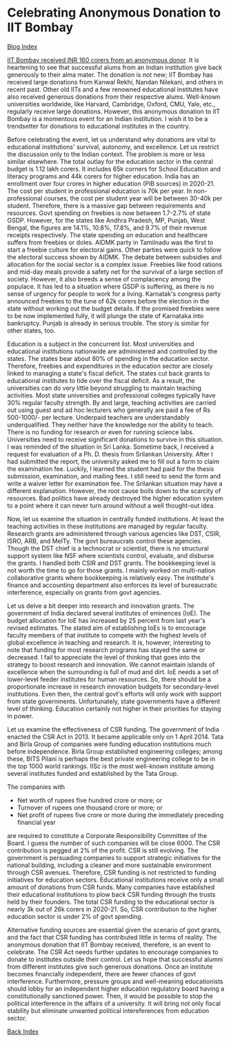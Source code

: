 # Celebrating Anonymous Donation to IIT Bombay

[Blog Index](../index.md)

[IIT Bombay received INR 160 corers from an anonymous donor](https://timesofindia.indiatimes.com/city/mumbai/iit-bombay-gets-rs-160-crore-from-anonymous-donor/articleshow/103035390.cms?from=mdr).
It is heartening to see that successful alums from an Indian institution give back generously to their alma mater. The
donation is not new; IIT Bombay has received large donations from Kanwal Rekhi, Nandan Nilekani, and others in 
recent past. Other old IITs and a few renowned educational institutes have also received generous donations from their 
respective alums. Well-known universities worldwide, like Harvard, Cambridge, Oxford, CMU, Yale,
etc., regularly receive large donations. However, this anonymous donation to IIT Bombay is a momentous event for
an Indian institution. I wish it to be a trendsetter for donations to educational institutes in the country. 

Before celebrating the event, let us understand why donations are vital to educational institutions' survival, autonomy, and 
excellence. Let us restrict the discussion only to the Indian context. The problem is more or less similar elsewhere.
The total outlay for the education sector in the central budget is 1.12 lakh corers. It includes 65k corners for School Education
and literacy programs and 44k corers for higher education. India has an enrollment over four crores in higher education 
(PIB sources) in 2020-21. The cost per student in professional education is 70k per year. In non-professional courses, 
the cost per student year will be between 30-40k per student. Therefore, there is a massive gap between requirements and 
resources. Govt spending on freebies is now between 1.7-2.7% of state GSDP. However, for the states like Andhra Pradesh, MP, 
Punjab, West Bengal, the figures are 14.1%, 10.8%, 17.8%, and 9.7% of their revenue receipts respectively. The state spending
on education and healthcare suffers from freebies or doles. AIDMK party in Tamilnadu was the first to start a freebie 
culture for electoral gains. Other parties were quick to follow the electoral success shown by AIDMK. The debate between
subsidies and allocation for the social sector is a complex issue. Freebies like food rations and mid-day meals provide a safety
net for the survival of a large section of society. However, it also breeds a sense of complacency among the populace. It has 
led to a situation where GSDP is suffering, as there is no sense of urgency for people to work for a living. Karnatak's 
congress party announced freebies to the tune of 62k corers before the election in the state without working out the budget 
details. If the promised freebies were to be now implemented fully, it will plunge the state of Karnataka into bankruptcy. Punjab 
is already in serious trouble. The story is similar for other states, too. 

Education is a subject in the concurrent list. Most universities and educational institutions nationwide 
are administered and controlled by the states. The states bear about 80% of spending in the education sector. 
Therefore, freebies and expenditures in the education sector are closely linked to managing a state's fiscal deficit. The 
states cut back grants to educational institutes to tide over the fiscal deficit. As a result, the universities can do 
very little beyond struggling to maintain teaching activities. Most state universities and professional colleges typically 
have 30% regular faculty strength. By and large, teaching activities are carried out using guest and ad hoc
lecturers who generally are paid a fee of Rs 500-1000/- per lecture. Underpaid teachers are understandably underqualified.
They neither have the knowledge nor the ability to teach. There is no funding for research or even for running science labs.
Universities need to receive significant donations to survive in this situation. I was reminded of the situation
in Sri Lanka. Sometime back, I received a request for evaluation of a Ph. D. thesis from Srilankan University. After I 
had submitted the report, the university asked me to fill out a form to claim the examination fee. Luckily, I learned the student
had paid for the thesis submission, examination, and mailing fees. I still need to send the form and write
a waiver letter for examination fee. The Srilankan situation may have a different explanation. However, the root cause boils
down to the scarcity of resources. Bad politics have already destroyed the higher education system to a point where it can
never turn around without a well thought-out idea. 

Now, let us examine the situation in centrally funded institutions. At least the teaching activities in these institutions 
are managed by regular faculty. Research grants are administered through various agencies like DST, CSIR, ISRO, ARB, and MeITy. The 
govt bureaucrats control these agencies. Though the DST chief is a technocrat or scientist, there is no structural support
system like NSF where scientists control, evaluate, and disburse the grants. I handled both CSIR and DST grants. The bookkeeping 
level is not worth the time to go for those grants. I mainly worked on multi-nation collaborative grants where bookkeeping is 
relatively easy. The institute's finance and accounting department also enforces its level of bureaucratic interference, 
especially on grants from govt agencies. 

Let us delve a bit deeper into research and innovation grants. The government of India declared several institutes of eminences (IoE).
The budget allocation for IoE has increased by 25 percent from last year's revised estimates. The stated aim of
establishing IoEs is to encourage faculty members of that institute to compete with the highest levels of global excellence 
in teaching and research. It is, however, interesting to note that funding for most research programs has stayed the same or 
decreased. I fail to appreciate the level of thinking that goes into the strategy to boost research and innovation.
We cannot maintain islands of excellence when the surrounding is full of mud and dirt. IoE needs a set of lower-level feeder 
institutes for human resources. So, there should be a proportionate increase in research innovation budgets for secondary-level 
institutions. Even then, the central govt's efforts will only work with support from state governments. Unfortunately, state
governments have a different level of thinking. Education certainly not higher in their priorities for staying in power. 

Let us examine the effectiveness of CSR funding. The government of India enacted the CSR Act in 2013.
It became applicable only on 1 April 2014. Tata and Birla Group of companies were funding education institutions much 
before independence. Birla Group established engineering colleges; among these, BITS Pilani is perhaps the best private 
engineering college to be in the top 1000 world rankings. IISc is the most well-known institute among several institutes 
funded and established by the Tata Group. 

The companies with 

- Net worth of rupees five hundred crore or more; or
- Turnover of rupees one thousand crore or more; or
- Net profit of rupees five crore or more during the immediately preceding financial year
  
are required to constitute a Corporate Responsibility Committee of the Board. I guess the number of such companies will be
close 6000. The CSR contribution is pegged at 2% of the profit. CSR is still evolving. The government is persuading 
companies to support strategic initiatives for the national building, including a cleaner and more sustainable environment through CSR
avenues. Therefore, CSR funding is not restricted to funding initiatives for education sectors. Educational institutions receive
only a small amount of donations from CSR funds. Many companies have established their educational institutions to
plow back CSR funding through the trusts held by their founders. The total CSR funding to the educational sector is nearly 3k out 
of 26k corers in 2020-21. So, CSR contribution to the higher education sector is under 2% of govt spending.  

Alternative funding sources are essential given the scenario of govt grants, and the fact that CSR funding has contributed little
in terms of reality. The anonymous donation that IIT Bombay received, therefore, is an event to celebrate. The CSR Act needs 
further updates to encourage companies to donate to institutes outside their control. 
Let us hope that successful alumni from different institutes give such generous donations. Once
an institute becomes financially independent, there are fewer chances of govt interference. Furthermore, pressure groups and
well-meaning educationists should lobby for an independent higher education regulatory board having a constitutionally
sanctioned power. Then, it would be possible to stop the political interference in the affairs of a university. It will
bring not only fiscal stability but eliminate unwanted political intereferences from education sector.

[Back Index](../index.md)
